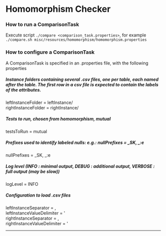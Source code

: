 Homomorphism Checker
====

### How to run a ComparisonTask
Execute script `./compare <comparison_task.properties>`, for example `./compare.sh misc/resources/homomorphism/homomorphism.properties`

### How to configure a ComparisonTask
A ComparisonTask is specified in an .properties file, with the following properties

##### Instance folders containing several .csv files, one per table, each named after the table. The first row in a csv file is expected to contain the labels of the attributes.

leftInstanceFolder    = leftInstance/  
rightInstanceFolder   = rightInstance/

##### Tests to run, chosen from homomorphism, mutual 
testsToRun            = mutual

##### Prefixes used to identify labeled nulls: e.g.: nullPrefixes = \_SK, \_:e
nullPrefixes          = \_SK, \_:e

##### Log level (INFO : minimal output, DEBUG : additional output, VERBOSE : full output (may be slow))
logLevel              = INFO

##### Configuration to load .csv files
leftInstanceSeparator          = ,  
leftInstanceValueDelimiter     = '  
rightInstanceSeparator         = ,  
rightInstanceValueDelimiter    = '

---
